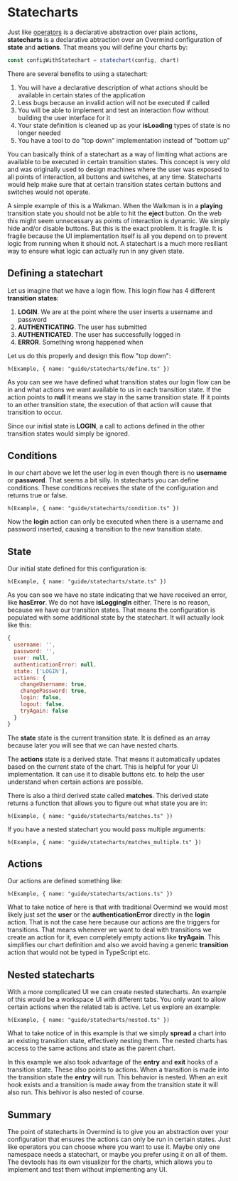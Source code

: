 # Statecharts

Just like [operators](/guides/intermediate/04_goingfunctional) is a declarative abstraction over plain actions, **statecharts** is a declarative abtraction over an Overmind configuration of **state** and **actions**. That means you will define your charts by:

```js
const configWithStatechart = statechart(config, chart)
```

There are several benefits to using a statechart:

1. You will have a declarative description of what actions should be available in certain states of the application
2. Less bugs because an invalid action will not be executed if called
3. You will be able to implement and test an interaction flow without building the user interface for it
4. Your state definition is cleaned up as your **isLoading** types of state is no longer needed
5. You have a tool to do "top down" implementation instead of "bottom up"

You can basically think of a statechart as a way of limiting what actions are available to be executed in certain transition states. This concept is very old and was originally used to design machines where the user was exposed to all points of interaction, all buttons and switches, at any time. Statecharts would help make sure that at certain transition states certain buttons and switches would not operate.

A simple example of this is a Walkman. When the Walkman is in a **playing** transition state you should not be able to hit the **eject** button. On the web this might seem unnecessary as points of interaction is dynamic. We simply hide and/or disable buttons. But this is the exact problem. It is fragile. It is fragile because the UI implementation itself is all you depend on to prevent logic from running when it should not. A statechart is a much more resiliant way to ensure what logic can actually run in any given state.

## Defining a statechart

Let us imagine that we have a login flow. This login flow has 4 different **transition states**:

1. **LOGIN**. We are at the point where the user inserts a username and password
2. **AUTHENTICATING**. The user has submitted
3. **AUTHENTICATED**. The user has successfully logged in
4. **ERROR**. Something wrong happened when 

Let us do this properly and design this flow "top down":

```marksy
h(Example, { name: "guide/statecharts/define.ts" })
```

As you can see we have defined what transition states our login flow can be in and what actions we want available to us in each transition state. If the action points to **null** it means we stay in the same transition state. If it points to an other transition state, the execution of that action will cause that transition to occur.

Since our initial state is **LOGIN**, a call to actions defined in the other transition states would simply be ignored.

## Conditions

In our chart above we let the user log in even though there is no **username** or **password**. That seems a bit silly. In statecharts you can define conditions. These conditions receives the state of the configuration and returns true or false.

```marksy
h(Example, { name: "guide/statecharts/condition.ts" })
```

Now the **login** action can only be executed when there is a username and password inserted, causing a transition to the new transition state.

## State
Our initial state defined for this configuration is:

```marksy
h(Example, { name: "guide/statecharts/state.ts" })
```

As you can see we have no state indicating that we have received an error, like **hasError**. We do not have **isLoggingIn** either. There is no reason, because we have our transition states. That means the configuration is populated with some additional state by the statechart. It will actually look like this:

```js
{
  username: '',
  password: '',
  user: null,
  authenticationError: null,
  state: ['LOGIN'],
  actions: {
    changeUsername: true,
    changePassword: true,
    login: false,
    logout: false,
    tryAgain: false
  }
}
```

The **state** state is the current transition state. It is defined as an array because later you will see that we can have nested charts.

The **actions** state is a derived state. That means it automatically updates based on the current state of the chart. This is helpful for your UI implementation. It can use it to disable buttons etc. to help the user understand when certain actions are possible.

There is also a third derived state called **matches**. This derived state returns a function that allows you to figure out what state you are in:

```marksy
h(Example, { name: "guide/statecharts/matches.ts" })
```

If you have a nested statechart you would pass multiple arguments:

```marksy
h(Example, { name: "guide/statecharts/matches_multiple.ts" })
```

## Actions

Our actions are defined something like:

```marksy
h(Example, { name: "guide/statecharts/actions.ts" })
```

What to take notice of here is that with traditional Overmind we would most likely just set the **user** or the **authenticationError** directly in the **login** action. That is not the case here because our actions are the triggers for transitions. That means whenever we want to deal with transitions we create an action for it, even completely empty actions like **tryAgain**. This simplifies our chart definition and also we avoid having a generic **transition** action that would not be typed in TypeScript etc.

## Nested statecharts

With a more complicated UI we can create nested statecharts. An example of this would be a workspace UI with different tabs. You only want to allow certain actions when the related tab is active. Let us explore an example:

```marksy
h(Example, { name: "guide/statecharts/nested.ts" })
```

What to take notice of in this example is that we simply **spread** a chart into an existing transition state, effectively nesting them. The nested charts has access to the same actions and state as the parent chart.

In this example we also took advantage of the **entry** and **exit** hooks of a transition state. These also points to actions. When a transition is made into the transition state the **entry** will run. This behavior is nested. When an exit hook exists and a transition is made away from the transition state it will also run. This behivor is also nested of course.

## Summary

The point of statecharts in Overmind is to give you an abstraction over your configuration that ensures the actions can only be run in certain states. Just like operators you can choose where you want to use it. Maybe only one namespace needs a statechart, or maybe you prefer using it on all of them. The devtools has its own visualizer for the charts, which allows you to implement and test them without implementing any UI.